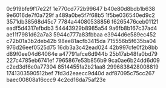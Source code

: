 0c919bfe9f17e22f
1e770cd772b99647
b40e80d8bdb1b638
9e6016de7f0a729f
a489a0be5f7f68b5
1f5be036540ed9c2
3571db38568d45c7
7784a44080538856
f6265476ceb01121
eadf5d4317efbdb3
54443929b8985a54
9a6fb8b167c37ad4
ae11f7981d62a7a3
5944c777a83fbbaa
e3944d6e589ec452
c72b01a3b2deb42b
98ee81acfb3415da
715556b5f635ba04
976d26eef0525d75
16db3a3c42ead024
42b997cfe0f2b8bb
d89f0ee04d64064e
a47791afce6d944b
25b17ab48fa0bd79
227c4785eb6741ef
7965867e53b856b9
9ca0ae6b24dd6d09
c2ed3df6e0a77304
8514455fa2b21aa8
2996838428008819
1741303590512bef
7fd3d2eaecc9d40d
adf87095c75cc267
baec00808a16ccc9
4c2cd16da75af23e

